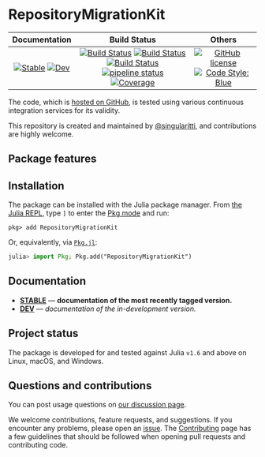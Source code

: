 # RepositoryMigrationKit

|                                 **Documentation**                                  |                                                                                                 **Build Status**                                                                                                 |                                        **Others**                                         |
| :--------------------------------------------------------------------------------: | :--------------------------------------------------------------------------------------------------------------------------------------------------------------------------------------------------------------: | :---------------------------------------------------------------------------------------: |
| [![Stable][docs-stable-img]][docs-stable-url] [![Dev][docs-dev-img]][docs-dev-url] | [![Build Status][gha-img]][gha-url] [![Build Status][appveyor-img]][appveyor-url] [![Build Status][cirrus-img]][cirrus-url] [![pipeline status][gitlab-img]][gitlab-url] [![Coverage][codecov-img]][codecov-url] | [![GitHub license][license-img]][license-url] [![Code Style: Blue][style-img]][style-url] |

[docs-stable-img]: https://img.shields.io/badge/docs-stable-blue.svg
[docs-stable-url]: https://singularitti.github.io/RepositoryMigrationKit.jl/stable
[docs-dev-img]: https://img.shields.io/badge/docs-dev-blue.svg
[docs-dev-url]: https://singularitti.github.io/RepositoryMigrationKit.jl/dev
[gha-img]: https://github.com/singularitti/RepositoryMigrationKit.jl/workflows/CI/badge.svg
[gha-url]: https://github.com/singularitti/RepositoryMigrationKit.jl/actions
[appveyor-img]: https://ci.appveyor.com/api/projects/status/github/singularitti/RepositoryMigrationKit.jl?svg=true
[appveyor-url]: https://ci.appveyor.com/project/singularitti/RepositoryMigrationKit-jl
[cirrus-img]: https://api.cirrus-ci.com/github/singularitti/RepositoryMigrationKit.jl.svg
[cirrus-url]: https://cirrus-ci.com/github/singularitti/RepositoryMigrationKit.jl
[gitlab-img]: https://gitlab.com/singularitti/RepositoryMigrationKit.jl/badges/main/pipeline.svg
[gitlab-url]: https://gitlab.com/singularitti/RepositoryMigrationKit.jl/-/pipelines
[codecov-img]: https://codecov.io/gh/singularitti/RepositoryMigrationKit.jl/branch/main/graph/badge.svg
[codecov-url]: https://codecov.io/gh/singularitti/RepositoryMigrationKit.jl
[license-img]: https://img.shields.io/github/license/singularitti/RepositoryMigrationKit.jl
[license-url]: https://github.com/singularitti/RepositoryMigrationKit.jl/blob/main/LICENSE
[style-img]: https://img.shields.io/badge/code%20style-blue-4495d1.svg
[style-url]: https://github.com/invenia/BlueStyle

The code, which is [hosted on GitHub](https://github.com/singularitti/RepositoryMigrationKit.jl), is tested
using various continuous integration services for its validity.

This repository is created and maintained by
[@singularitti](https://github.com/singularitti), and contributions are highly welcome.

## Package features



## Installation

The package can be installed with the Julia package manager.
From [the Julia REPL](https://docs.julialang.org/en/v1/stdlib/REPL/), type `]` to enter
the [Pkg mode](https://docs.julialang.org/en/v1/stdlib/REPL/#Pkg-mode) and run:

```julia-repl
pkg> add RepositoryMigrationKit
```

Or, equivalently, via [`Pkg.jl`](https://pkgdocs.julialang.org/v1/):

```julia
julia> import Pkg; Pkg.add("RepositoryMigrationKit")
```

## Documentation

- [**STABLE**][docs-stable-url] — **documentation of the most recently tagged version.**
- [**DEV**][docs-dev-url] — _documentation of the in-development version._

## Project status

The package is developed for and tested against Julia `v1.6` and above on Linux, macOS, and
Windows.

## Questions and contributions

You can post usage questions on
[our discussion page](https://github.com/singularitti/RepositoryMigrationKit.jl/discussions).

We welcome contributions, feature requests, and suggestions. If you encounter any problems,
please open an [issue](https://github.com/singularitti/RepositoryMigrationKit.jl/issues).
The [Contributing](@ref) page has
a few guidelines that should be followed when opening pull requests and contributing code.
